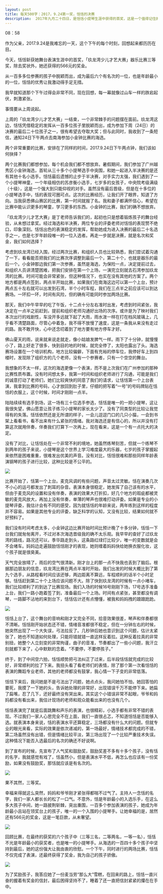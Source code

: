 ```yaml
---
layout: post
title: 每天500字：2017，9.24第一奖，恬恬的决赛
description:  2017年九月二十四日，是恬恬小提琴生涯中获得的首奖，这是一个值得记住的日子。
---
```


08：58

作为父亲，2017.9.24是我难忘的一天，这个下午的每个时刻，回想起来都历历在目。

今天，恬恬斩获她舞台表演生涯中的首奖，「玖龙湾少儿才艺大赛」器乐比赛三等奖，除去奖状外，她还获得的566元的奖金。

从一百多多位参赛的孩子中脱颖而出，成为最后六个有名次的一位，也是年龄最小的一位，恬恬的优秀让我激动得手足无措。

我早就知道那个下午过得会非常不同，现在回想，每一幕就像过山车一样的跌宕起伏，刺激紧张。

事情要从上周说起。

上周的「玖龙湾少儿才艺大赛」一结束，一个非常棘手的问题摆在面前。玖龙湾这边，恬恬凭借稳定的发挥从一百多位孩子里脱颖而出，成为参加下周（24日）的决赛的最后二十位孩子之一，很有希望去夺取大奖；但与此同时，我收到了一条短信，通知24日下午两点去南海参加小金钟比赛的海选。

两个非常重要的比赛，安排在了同样的时间，2017.9.24日下午两点钟，我们该如何抉择？

两个比赛我们都想参加，每个机会我们都不想放弃。暑假期间，我们参加了广州越秀区小金钟海选，首轮从三十多个小提琴选手中突围，和她一起进入半决赛的是还有其他十名小选手。恬恬最后遗憾的止步于半决赛，对手实力太强，我们遇到了一个小提琴神童，一个年级相仿的苏彦衡小选手，七岁多的女孩子，中央院考级满级（十级），这是一个强大到只能仰视的对手。虽然没有最后晋级，但是在十多位的小提琴选手中，恬的表现可圈可点。这次的比赛经历，让我们开了眼界，知道了方向。当我获悉佛山赛区的比赛，第一时间就报了名。我和妻子都满怀信心，希望在比赛中能认识更多的琴童，学习更多的东西。小金钟的比赛，我们的确不想放弃。

「玖龙湾少儿才艺大赛」是丁老师告诉我们的，起初也只是想着锻炼孩子的舞台经验，从未想过拿奖。经过海选和半决赛，两位专业的评委老师对恬恬的表现赞不绝口，印象深刻。恬恬出色的表演稳定的发挥，帮助她成为进入决赛的最后二十名选手之一，也是七岁年龄段唯一的一位入选者。再走一步就是决赛，就是名次和奖金，我们如何选择？

考虑到玖龙湾已经入围，经过两次比赛，和组织人员也比较熟悉，我们尝试着沟通了一下，看看能否把我们的比赛次序调整到最后一个，第二十个，也就是器乐的最后一个。小金钟那边我们第一次参赛，虽然是海选，为保险一点，决定提前过去，和组织人员讲清楚困难，把我们安排在第一个上场，一演完立刻就去石湾参加玖龙湾的比赛。时间可能会非常紧张，但这种情况下，也实在没有其他的方案了。两个地方都是两点签到，两点半开始比赛，如果我们在南海这边可以第一个上台，预计两点五十左右就可以出发到石湾，半个小时车程，我们在三点半之前应该可以到达赛场。一环扣一环，时间有风险，但的确有可能同时参加两场比赛。

那天，我们中午早早的吃了午饭，十二点十分左右准时出发，考虑到时间紧张，我决定在一点半之前赶到，提前和组织老师沟通好出场的次序。或许是为了映衬我们本次出行的戏剧性，车没开多远就下起了大雨，雨水泼一样在打在档风玻璃上，几乎看不清楚路面，尽管心中着急，我不得不放慢了速度，这是一条我从来没有走过的路。我不敢开快，心中还念叨着到了地方要有地方停车才好。

佛山夏天的雨，说来就来说走就走，像小姑娘发脾气一样。雨下了十分钟，就慢慢小了，路上好走了很多，快到目的地的时候，就完全停了，太阳也露出了头。海选赛场设置在一个培训机构，地方比较偏僻，下面有充裕的停车位，我停好车上到四楼时，发现除了组织方的几个老师，没有一个参赛者，只有一个空空的舞台。

我想象的不太一样，这次的海选更像一个表演，而不是上次我们在广州参加的那种比赛性质布置。没有时间想太多，我第一时间和组织老师进行了沟通，可能是我们的诚意打动了老师们，她们比较爽快的同意了我们的请求，让恬恬第一个上台表演，我拿到比赛的号码，心才放回到肚子里，仔细的把写着“一号”的号码牌贴在恬恬的衣服上，这个时候，时间才刚刚一点半。

陆陆续续有选手到场，这一场有三十位选手参选，恬恬是唯一的一把小提琴，这让我很失望，佛山愿意让孩子练习小提琴的家长太少了。没有了同类型的比较让我觉得有的失落。恬恬依然还是无所谓的样子，一会儿逗逗门口的几只小猫，一会到书架上看看书，看不出来有什么紧张的情绪。我对海选还是有信心的，所以并没有打算这次就用伴奏，伴奏我们打算下一次再上，现在看来，这是一个有一点托大的决定。

没有了对比，让恬恬处在一个非常不利的境地，她虽然练琴刻苦，但就一个练琴不到两年的孩子来说，小提琴是这个世界上学习难度最大的乐器，七岁的孩子掌握起来依然是困难重重，很难发出优美的声音。没有对比，恬恬很难和那些同样年龄表演钢琴的孩子进行比较，这种比较是不公平的。

![][image-1]

比赛开始了，恬第一个上台。麦克风调的有些问题，声音太过灵敏。恬在演奏几次不小心的运弓都发出了刺耳的杂音。表演本身很稳定，她发挥了自己该有的水平，但由于麦克风的设置和没有伴奏，表演的效果大打折扣，好几个地方的瑕疵都被灵敏的麦克风放大，再加上没有伴奏，单薄的琴声也很难打动评委。如果是专业的小提琴评委，我估计会有不同的感受，因为就恬恬的年龄来说，两年练到这样的程度并不容易。如果是其他专业的评委，缺乏科学的认知，又没有比较，结果如何就不好预料了。

我们没有时间考虑太多，小金钟这边比赛开始时间比预计晚了十多分钟，恬恬一下台我们就匆匆离开，不过对本次海选晋级我的确不太乐观。我早早的查好了过玖龙湾的路线，路况还可以，季华路走到头，这条路红绿灯比较少，唯一的变数就是会不会堵车。妈妈边走遍鼓励恬恬刚才的表现，她则缠着妈妈快给她换衣服化妆，这个孩子就是很臭美。

天气完全放晴了，雨后的空气很清新。刚才台上的那一点不快我也丢到了脑后。根据那边朋友的信息，玖龙湾比赛在两点半准时开始，我们出发的时候大概比到了第九个选手，从路程看时间应该还够，两边距离不算远，车程顺利的话半个小时足够。恬恬赶到第二十个上场应该问题不大。除了快到玖龙湾的时候有一点小堵车，我们比较顺利了的到达了比赛现场。我们入场的时候16号刚刚下场，17号选手准备上台，我们一路小跑着签了到，准备最后一个上场。时间有点紧张，甚至都没有调琴，一路脚不沾地的来到台下，恬恬估计还有点懵懂，被我和妈妈拽的踉踉跄跄。

![][image-2]

恬恬上台了，这个舞台的音响和刚才又完全不同，拾音效果很差，琴声和伴奏都很不清晰。恬恬刚开始状态还不错，情绪音准都很不稳定，但在一分钟左右的时候，她突然出现了一个大失误，弓法拉反了。几秒钟后她也意识到这个问题，估计太紧张了，她也不知道如何处理，只能将错就错一直这样反着拉。这种反着拉真的非常别扭，她整个人立刻变的非常拘谨，曲子的音准，节奏都出了一些小问题，我汗立刻就都下来了，心中默默的念着。“不要停，不要停孩子。” 

终于，到了中间空六拍，恬恬顺势把弓法纠正了过来，后半段恬恬就完成的比较好，非常顺利的拉了下来。我扭头看了看老师们的表情，除了那个第一次看恬恬的表演的舞蹈专业老师，其他的老师都没有鼓掌，我心情一下子变的非常低落。

恬恬下来后，我问她是不是弓法出了问题，她点点头，我问她怕不怕，她回答怕的要死，我摸了一下她的头，告诉她处理的非常好，出现错误千万不能停下来。她扁了扁嘴，忍了几下，还好最终没有哭出来。其实这个小错误非常不起眼，爷爷和妈妈都没有看出来，我估计现场的老师和观众能看出来的也没有几个。

恬恬表演完了就是后面跳舞和声乐的表演，也很精彩，小选手都有非常不错的表现。不过我们一家人心思完全不在上面，我们一直很忐忑，不知道恬恬是否能够入选。就表演本身来说，恬的表演水平还算稳定，三场都没有什么大的问题。但就专业的眼光来看，实际的效果是依次递减的，第一场最好，情绪技术都完成的不错，第二场虽然没有出错，但是情绪比较平淡，第三场出现了一个比较严重技术失误。这种情况下能否入选最后的名次的确还不好说啊。

到了宣布的时候，先宣布了人气奖和鼓励奖，鼓励奖差不多有十多个孩子，没有恬的名字，我就感觉有戏了，恬虽然小，但是表演水平不低，再怎么也应该有一份奖励，如果没有鼓励奖，那恬就应该是有名次的。

![][image-3]

果不其然，三等奖。

幸福来得就这么突然，妈妈和爷爷刚才紧张得都喘不过气了。主持人一念恬的名字，我们一家人都长长的松了一口气。不意外，恬是年龄最小的入选乐手，在这么多大孩子中间，她一路披荆斩棘，突出重围，一百多个参加表演的孩子，她成为年龄最小且站在领奖台上的孩子，唯一的一个入围的小提琴手。让她幸福的是，居然还有566元的奖金，这是一笔巨款，从未奢望。

![][image-4]

回顾比赛，在最终的获奖的六个孩子中（三等三名，二等两名，一等一名），恬恬不光是年龄最小的获奖者，也是唯一的小提琴手。从海选的一百四十多个孩子中坚持到最后，她的这份强大让我由衷的欣慰。一个下午，同时进行的两场比赛，恬恬不仅完成了表演，还最终获得了奖金，我为自己的孩子骄傲。

![][image-5]

为了奖励孩子，我答应她了一份麦当劳“那么大”雪糕，在回来的路上，恬恬一直兴奋的握着有奖金的信封，最后困得坚持不了，睡着了还一直把信封紧紧的攥在在手中。


[image-1]:	http://ovk08s2sq.bkt.clouddn.com/20170926150641052495572.jpg
[image-2]:	http://ovk08s2sq.bkt.clouddn.com/20170926150641056452456.jpg
[image-3]:	http://ovk08s2sq.bkt.clouddn.com/20170926150641059929969.jpg
[image-4]:	http://ovk08s2sq.bkt.clouddn.com/20170926150641062350686.jpg
[image-5]:	http://ovk08s2sq.bkt.clouddn.com/20170926150641064323092.jpg